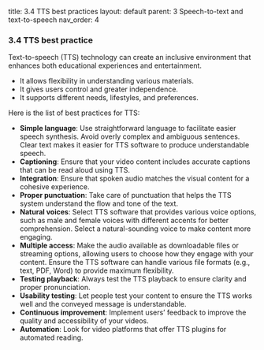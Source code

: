 title: 3.4 TTS best practices 
layout: default 
parent: 3 Speech-to-text and text-to-speech
nav_order: 4

### 3.4 TTS best practice

Text-to-speech (TTS) technology can create an inclusive environment that enhances both educational experiences and entertainment.

- It allows flexibility in understanding various materials.
- It gives users control and greater independence.
- It supports different needs, lifestyles, and preferences.

Here is the list of best practices for TTS:

- **Simple language**: Use straightforward language to facilitate easier speech synthesis. Avoid overly complex and ambiguous sentences. Clear text makes it easier for TTS software to produce understandable speech.
- **Captioning**: Ensure that your video content includes accurate captions that can be read aloud using TTS.
- **Integration**: Ensure that spoken audio matches the visual content for a cohesive experience.
- **Proper punctuation**: Take care of punctuation that helps the TTS system understand the flow and tone of the text.
- **Natural voices**: Select TTS software that provides various voice options, such as male and female voices with different accents for better comprehension. Select a natural-sounding voice to make content more engaging.
- **Multiple access**: Make the audio available as downloadable files or streaming options, allowing users to choose how they engage with your content. Ensure the TTS software can handle various file formats (e.g., text, PDF, Word) to provide maximum flexibility.
- **Testing playback**: Always test the TTS playback to ensure clarity and proper pronunciation.
- **Usability testing**: Let people test your content to ensure the TTS works well and the conveyed message is understandable.
- **Continuous improvement**: Implement users’ feedback to improve the quality and accessibility of your videos.
- **Automation**: Look for video platforms that offer TTS plugins for automated reading.
